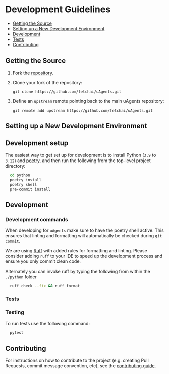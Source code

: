 # Development Guidelines

- [Getting the Source](#get)
- [Setting up a New Development Environment](#setup)
- [Development](#dev)
- [Tests](#tests)
- [Contributing](#contributing)

## <a name="get"></a> Getting the Source

<!-- markdown-link-check-disable -->
1. Fork the [repository](https://github.com/fetchai/uAgents.git).
2. Clone your fork of the repository:
    <!-- markdown-link-check-enable -->

   ``` shell
   git clone https://github.com/fetchai/uAgents.git
   ```

3. Define an `upstream` remote pointing back to the main uAgents repository:

   ``` shell
   git remote add upstream https://github.com/fetchai/uAgents.git
   ```

## <a name="setup"></a> Setting up a New Development Environment

## Development setup

The easiest way to get set up for development is to install Python (`3.9` to `3.12`) and [poetry](https://pypi.org/project/poetry/), and then run the following from the top-level project directory:

```bash
  cd python
  poetry install
  poetry shell
  pre-commit install
```

## <a name="dev"></a>Development

### Development commands

When developing for `uAgents` make sure to have the poetry shell active. This ensures that linting and formatting will automatically be checked during `git commit`.

We are using [Ruff](https://github.com/astral-sh/ruff) with added rules for formatting and linting.
Please consider adding `ruff` to your IDE to speed up the development process and ensure you only commit clean code.

Alternately you can invoke ruff by typing the following from within the `./python` folder

```bash
  ruff check --fix && ruff format
```

### <a name="tests"></a>Tests
### Testing

To run tests use the following command:

```bash
  pytest
```

## <a name="contributing"></a>Contributing

<!-- markdown-link-check-disable -->
For instructions on how to contribute to the project (e.g. creating Pull Requests, commit message convention, etc), see the [contributing guide](CONTRIBUTING.md).
<!-- markdown-link-check-enable -->

[poetry]: https://python-poetry.org
[repo]: https://github.com/fetchai/uAgents
